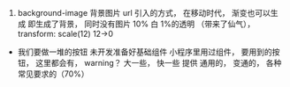 1. background-image
    背景图片 url 引入的方式， 在移动时代， 渐变也可以生成
    即生成了背景， 同时没有图片
    10% 白 1%的透明 （带来了仙气），
    transform: scale(12) 12->0

- 我们要做一堆的按钮
  未开发准备好基础组件 小程序里用过组件，
  要用到的按钮， 这里都会有， warning？ 大一些， 快一些
  提供 通用的， 变通的， 各种常见要求的（70%）